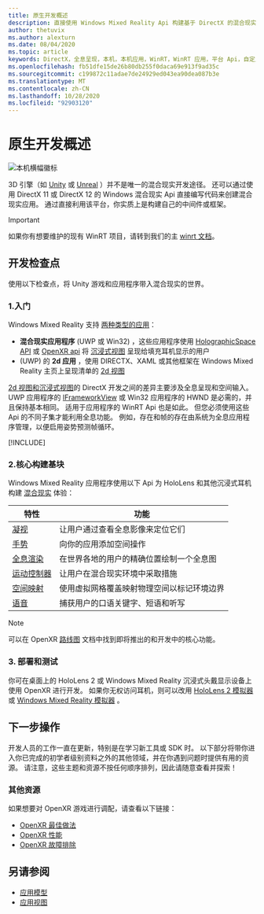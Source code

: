 ```yaml
---
title: 原生开发概述
description: 直接使用 Windows Mixed Reality Api 构建基于 DirectX 的混合现实引擎。
author: thetuvix
ms.author: alexturn
ms.date: 08/04/2020
ms.topic: article
keywords: DirectX，全息呈现，本机，本机应用，WinRT，WinRT 应用，平台 Api，自定义引擎，中间件
ms.openlocfilehash: fb51dfe15de26b80db255f0daca69e913f9ad35c
ms.sourcegitcommit: c199872c11adae7de24929ed043ea90dea087b3e
ms.translationtype: MT
ms.contentlocale: zh-CN
ms.lasthandoff: 10/28/2020
ms.locfileid: "92903120"
---
```

# <a name="native-development-overview"></a>原生开发概述

![本机横幅徽标](../images/native_logo_banner.png)

3D 引擎（如 [Unity](../unity/unity-development-overview.md) 或 [Unreal](../unreal/unreal-development-overview.md) ）并不是唯一的混合现实开发途径。 还可以通过使用 DirectX 11 或 DirectX 12 的 Windows 混合现实 Api 直接编写代码来创建混合现实应用。 通过直接利用该平台，你实质上是构建自己的中间件或框架。 

> [!IMPORTANT]
> 如果你有想要维护的现有 WinRT 项目，请转到我们的主 [winrt 文档](creating-a-holographic-directx-project.md)。 

## <a name="development-checkpoints"></a>开发检查点

使用以下检查点，将 Unity 游戏和应用程序带入混合现实的世界。

### <a name="1-getting-started"></a>1.入门

Windows Mixed Reality 支持 [两种类型的应用](../../design/app-views.md)：
* **混合现实应用程序** (UWP 或 Win32) ，这些应用程序使用 [HolographicSpace API](getting-a-holographicspace.md) 或 [OpenXR api](openxr.md) 将 [沉浸式视图](../../design/app-views.md) 呈现给填充耳机显示的用户
*  (UWP) 的 **2d 应用** ，使用 DIRECTX、XAML 或其他框架在 Windows Mixed Reality 主页上呈现清单的 [2d 视图](../../design/app-views.md#2d-views)

[2d 视图和沉浸式视图](../../design/app-views.md)的 DirectX 开发之间的差异主要涉及全息呈现和空间输入。 UWP 应用程序的 [IFrameworkView](https://msdn.microsoft.com/library/windows/apps/windows.applicationmodel.core.iframeworkview.aspx) 或 Win32 应用程序的 HWND 是必需的，并且保持基本相同。 适用于应用程序的 WinRT Api 也是如此。 但您必须使用这些 Api 的不同子集才能利用全息功能。 例如，存在和帧的存在由系统为全息应用程序管理，以便启用姿势预测帧循环。

[!INCLUDE[](../includes/native-getting-started.md)]

### <a name="2-core-building-blocks"></a>2.核心构建基块

Windows Mixed Reality 应用程序使用以下 Api 为 HoloLens 和其他沉浸式耳机构建 [混合现实](../../discover/mixed-reality.md) 体验：

|  特性  |  功能  |
| --- | --- |
| [凝视](../../design/gaze-and-commit.md) | 让用户通过查看全息影像来定位它们 |
| [手势](../../design/gaze-and-commit.md#composite-gestures) | 向你的应用添加空间操作 |
| [全息渲染](../platform-capabilities-and-apis/rendering.md) | 在世界各地的用户的精确位置绘制一个全息图 |
| [运动控制器](../../design/motion-controllers.md) | 让用户在混合现实环境中采取措施 |
| [空间映射](../../design/spatial-mapping.md) | 使用虚拟网格覆盖映射物理空间以标记环境边界 |
| [语音](../../design/voice-input.md) | 捕获用户的口语关键字、短语和听写 |
 
> [!NOTE]
> 可以在 OpenXR [路线图](openxr.md#roadmap) 文档中找到即将推出的和开发中的核心功能。

### <a name="3-deploying-and-testing"></a>3. 部署和测试

你可在桌面上的 HoloLens 2 或 Windows Mixed Reality 沉浸式头戴显示设备上使用 OpenXR 进行开发。  如果你无权访问耳机，则可以改用 [HoloLens 2 模拟器](../platform-capabilities-and-apis/using-the-hololens-emulator.md) 或 [Windows Mixed Reality 模拟器](../platform-capabilities-and-apis/using-the-windows-mixed-reality-simulator.md) 。

## <a name="whats-next"></a>下一步操作

开发人员的工作一直在更新，特别是在学习新工具或 SDK 时。 以下部分将带你进入你已完成的初学者级别资料之外的其他领域，并在你遇到问题时提供有用的资源。 请注意，这些主题和资源不按任何顺序排列，因此请随意查看并探索！

### <a name="additional-resources"></a>其他资源

如果想要对 OpenXR 游戏进行调配，请查看以下链接：

* [OpenXR 最佳做法](openxr-best-practices.md)
* [OpenXR 性能](openxr-performance.md)
* [OpenXR 故障排除](openxr-troubleshooting.md)

## <a name="see-also"></a>另请参阅
* [应用模型](../../design/app-model.md)
* [应用视图](../../design/app-views.md)
